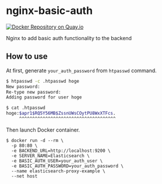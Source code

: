 # nginx-basic-auth

[![Docker Repository on Quay.io](https://quay.io/repository/wantedly/nginx-basic-auth/status "Docker Repository on Quay.io")](https://quay.io/repository/wantedly/nginx-basic-auth)

Nginx to add basic auth functionality to the backend


## How to use

At first, generate `your_auth_password` from `htpasswd` command.

```bash
$ htpasswd -c .htpasswd hoge
New password:
Re-type new password:
Adding password for user hoge

$ cat .htpasswd
hoge:$apr1$RQ5Y56MB$ZssnUWsCOytPU8WxXTFcs.
     ^^^^^^^^^^^^^^^^^^^^^^^^^^^^^^^^^^^^^
```

Then launch Docker container.

```
$ docker run -d --rm \
  -p 80:80 \
  -e BACKEND_URL=http://localhost:9200 \
  -e SERVER_NAME=Elasticsearch \
  -e BASIC_AUTH_USER=your_auth_user \
  -e BASIC_AUTH_PASSWORD=your_auth_password \
  --name elasticsearch-proxy-example \
  --net host
```
